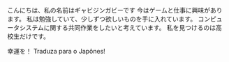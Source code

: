 こんにちは、私の名前はギャビジンガビーです
今はゲームと仕事に興味があります。
私は勉強していて、少しずつ欲しいものを手に入れています。
コンピュータシステムに関する共同作業をしたいと考えています。
私を見つけるのは高校生だけです。

幸運を！
Traduza para o Japônes!
